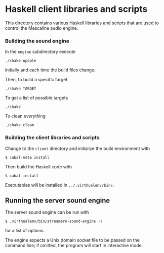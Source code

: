 # Haskell client libraries and scripts

This directory contains various Haskell libraries and scripts that are used to
control the Mescaline audio engine.

### Building the sound engine

In the `engine` subdirectory execute

    ./shake update

initially and each time the build files change.

Then, to build a specific target:

    ./shake TARGET

To get a list of possible targets

    ./shake


To clean everything

    ./shake clean

### Building the client libraries and scripts

Change to the `client` directory and initialize the build environment with

    $ cabal-meta install

Then build the Haskell code with

    $ cabal install

Executables will be installed in `../.virthualenv/bin/`.

## Running the server sound engine

The server sound engine can be run with

    $ .virthualenv/bin/streamero-sound-engine -?

for a list of options.

The engine expects a Unix domain socket file to be passed on the command line;
if omitted, the program will start in interactive mode.
